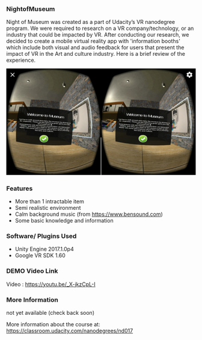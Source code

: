 ### NightofMuseum

Night of Museum was created as a part of Udacity’s VR nanodegree program. We were  required to research on a VR company/technology, or an industry that could be impacted by VR. After conducting our research, we decided to create a mobile virtual reality app with 'information booths' which include both visual and audio feedback for users that present the impact of VR in the  Art and culture industry. Here is a brief review of the experience.

![Gameplay Screenshot](./Screenshots/Screenshot_1.jpg)

### Features
* More than 1 intractable item
* Semi realistic environment
* Calm background music (from https://www.bensound.com)
* Some basic knowledge and information

### Software/ Plugins Used
* Unity Engine 2017.1.0p4
* Google VR SDK 1.60


### DEMO Video Link
Video : https://youtu.be/_X-jkzCpL-I

### More Information
not yet available (check back soon)

More information about the course at: https://classroom.udacity.com/nanodegrees/nd017
